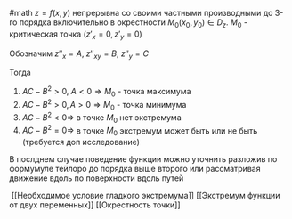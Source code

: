 #math 
$z = f(x, y)$ непрерывна со своими частными производными до 3-го порядка включительно в окрестности  $M_0(x_0, y_0) \in D_z$. $M_0$ - критическая точка $(z'_x=0, z'_y=0)$

Обозначим $z''_x = A$, $z''_{xy} = B$, $z ''_y = C$

Тогда 
1. $AC - B^2 > 0$, $A < 0 \Rightarrow M_0$ - точка максимума
2. $AC - B^2 > 0, A > 0 \Rightarrow M_0$ - точка минимума
3. $AC - B^2 < 0 \Rightarrow$  в точке $M_0$ нет экстремума
4. $AC - B^2 = 0 \Rightarrow$ в точке $M_0$ экстремум может быть или не быть (требуется доп исследование)

В послднем случае поведение функции можно уточнить разложив по формумуле тейлоро до порядка выше второго или рассматривая движение вдоль по поверхности вдоль путей



 [[Необходимое условие гладкого экстремума]]
 [[Экстремум функции от двух переменных]]
[[Окрестность точки]]

